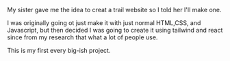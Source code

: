 My sister gave me the idea to creat a trail website so I told her I'll make one.

I was originally going ot just make it with just normal HTML,CSS, and Javascript, but then decided I was going to create it using tailwind and react since from my research that what a lot of people use.

This is my first every big-ish project.
